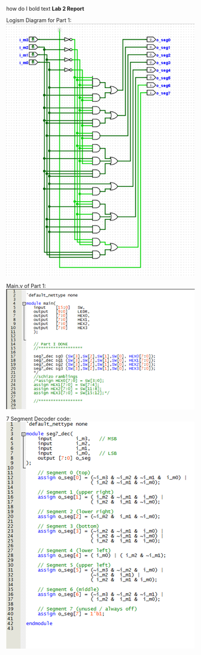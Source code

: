 how do I bold text
**Lab 2 Report**

Logism Diagram for Part 1:  
![IMG](img/pt1Sim.png)

Main.v of Part 1:  
![IMG](img/pt1Code.png)  

7 Segment Decoder code:  
![IMG](img/pt1Code2.png)
